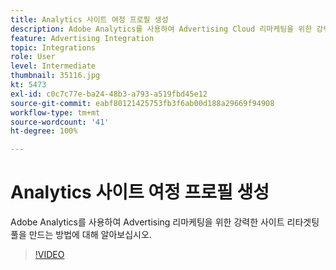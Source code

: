 ```yaml
---
title: Analytics 사이트 여정 프로필 생성
description: Adobe Analytics를 사용하여 Advertising Cloud 리마케팅을 위한 강력한 사이트 리타겟팅 풀을 만드는 방법에 대해 알아보십시오.
feature: Advertising Integration
topic: Integrations
role: User
level: Intermediate
thumbnail: 35116.jpg
kt: 5473
exl-id: c0c7c77e-ba24-48b3-a793-a519fbd45e12
source-git-commit: eabf80121425753fb3f6ab00d188a29669f94908
workflow-type: tm+mt
source-wordcount: '41'
ht-degree: 100%

---
```


# Analytics 사이트 여정 프로필 생성

Adobe Analytics를 사용하여 Advertising 리마케팅을 위한 강력한 사이트 리타겟팅 풀을 만드는 방법에 대해 알아보십시오.

>[!VIDEO](https://video.tv.adobe.com/v/40944/?quality=12&learn=on&captions=kor)
